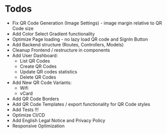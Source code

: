 # Todos

- Fix QR Code Generation (Image Settings) - image margin relative to QR Code size
- Add Color Select Gradient functionality
- Optimize Page loading - no lazy load QR code and SignIn Button
- Add Backend structure (Routes, Controllers, Models)
- Cleanup Frontend / restructure in components
- Add User Dashboard:
  - List QR Codes
  - Create QR Codes
  - Update QR codes statistics
  - Delete QR Codes
- Add New QR Code Variants:
  - Wifi
  - vCard
- Add QR Code Borders
- Add QR Code Templates / export functionality for QR Code styles
- Add Tests !!!
- Optimize CI/CD
- Add English Legal Notice and Privacy Policy
- Responsive Optimization
